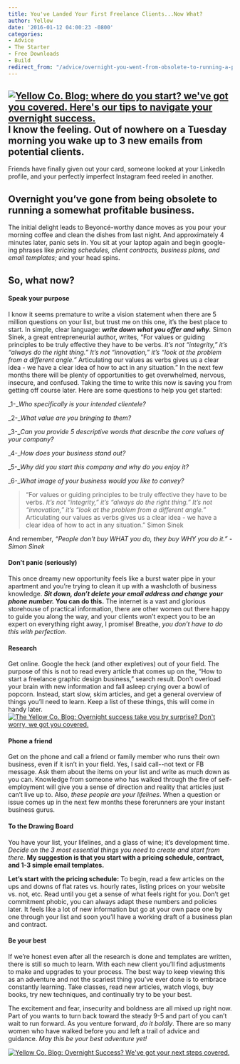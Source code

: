 ```yaml
---
title: You've Landed Your First Freelance Clients...Now What?
author: Yellow
date: '2016-01-12 04:00:23 -0800'
categories:
- Advice
- The Starter
- Free Downloads
- Build
redirect_from: "/advice/overnight-you-went-from-obsolete-to-running-a-profitable-business-now-what/"
---
```


## [![Yellow Co. Blog: where do you start? we've got you covered. Here's our tips to navigate your overnight success. ](https://yellow-blog-images.imgix.net/2016/01/image1.jpg)](https://yellow-blog-images.imgix.net/2016/01/image1.jpg)I know the feeling. Out of nowhere on a Tuesday morning you wake up to 3 new emails from potential clients.

Friends have finally given out your card, someone looked at your LinkedIn profile, and your perfectly imperfect Instagram feed reeled in another.

## Overnight you’ve gone from being obsolete to running a somewhat profitable business.

The initial delight leads to Beyoncé-worthy dance moves as you pour your morning coffee and clean the dishes from last night. And approximately 4 minutes later, panic sets in. You sit at your laptop again and begin google-ing phrases like _pricing schedules, client contracts, business plans, and email templates;_ and your head spins.

## So, what now?

#### **Speak your purpose**

I know it seems premature to write a vision statement when there are 5 million questions on your list, but trust me on this one, it’s the best place to start. In simple, clear language: **_write down what you offer and why._** Simon Sinek, a great entrepreneurial author, writes, “For values or guiding principles to be truly effective they have to be verbs. _It’s not “integrity,” it’s “always do the right thing.” It’s not “innovation,” it’s “look at the problem from a different angle.”_ Articulating our values as verbs gives us a clear idea - we have a clear idea of how to act in any situation.” In the next few months there will be plenty of opportunities to get overwhelmed, nervous, insecure, and confused. Taking the time to write this now is saving you from getting off course later. Here are some questions to help you get started:

_1-__Who specifically is your intended clientele?_

_2-__What value are you bringing to them?_

_3-__Can you provide 5 descriptive words that describe the core values of your company?_

_4-__How does your business stand out?_

_5-__Why did you start this company and why do you enjoy it?_

_6-__What image of your business would you like to convey?_

> “For values or guiding principles to be truly effective they have to be verbs. _It’s not “integrity,” it’s “always do the right thing.” It’s not “innovation,” it’s “look at the problem from a different angle.”_ Articulating our values as verbs gives us a clear idea - we have a clear idea of how to act in any situation.” Simon Sinek

And remember, _“People don’t buy WHAT you do, they buy WHY you do it.”_ _-Simon Sinek_

#### **Don’t panic (seriously)**

This once dreamy new opportunity feels like a burst water pipe in your apartment and you’re trying to clean it up with a washcloth of business knowledge. **_Sit down, don’t delete your email address and change your phone number._ You can do this.** The internet is a vast and glorious storehouse of practical information, there are other women out there happy to guide you along the way, and your clients won’t expect you to be an expert on everything right away, I promise! Breathe, _you don’t have to do this with perfection_.

#### **Research**

Get online. Google the heck (and other expletives) out of your field. The purpose of this is not to read every article that comes up on the, “How to start a freelance graphic design business,” search result. Don't overload your brain with new information and fall asleep crying over a bowl of popcorn. Instead, start slow, skim articles, and get a general overview of things you’ll need to learn. Keep a list of these things, this will come in handy later.[![The Yellow Co. Blog: Overnight success take you by surprise? Don't worry, we got you covered. ](https://yellow-blog-images.imgix.net/2016/01/photo2.jpg)](https://yellow-blog-images.imgix.net/2016/01/photo2.jpg)

#### **Phone a friend**

Get on the phone and call a friend or family member who runs their own business, even if it isn’t in your field. Yes, I said call--not text or FB message. Ask them about the items on your list and write as much down as you can. Knowledge from someone who has walked through the fire of self-employment will give you a sense of direction and reality that articles just can’t live up to. Also, _these people are your lifelines_. When a question or issue comes up in the next few months these forerunners are your instant business gurus.

#### **To the Drawing Board**

You have your list, your lifelines, and a glass of wine; it’s development time. _Decide on the 3 most essential things you need to create and start from there_. **My suggestion is that you start with a pricing schedule, contract, and 1-3 simple email templates.**

**Let’s start with the pricing schedule:** To begin, read a few articles on the ups and downs of flat rates vs. hourly rates, listing prices on your website vs. not, etc. Read until you get a sense of what feels right for you. Don’t get commitment phobic, you can always adapt these numbers and policies later. It feels like a lot of new information but go at your own pace one by one through your list and soon you’ll have a working draft of a business plan and contract.

#### **Be your best**

If we’re honest even after all the research is done and templates are written, there is still so much to learn. With each new client you’ll find adjustments to make and upgrades to your process. The best way to keep viewing this as an adventure and not the scariest thing you’ve ever done is to embrace constantly learning. Take classes, read new articles, watch vlogs, buy books, try new techniques, and continually try to be your best.

The excitement and fear, insecurity and boldness are all mixed up right now. Part of you wants to turn back toward the steady 9-5 and part of you can’t wait to run forward. As you venture forward, _do it boldly_. There are so many women who have walked before you and left a trail of advice and guidance. _May this be your best adventure yet!_

[![Yellow Co. Blog: Overnight Success? We've got your next steps covered. ](https://yellow-blog-images.imgix.net/2016/01/NATALIESKIETH.jpg)](http://www.natalieskeith.com/)
